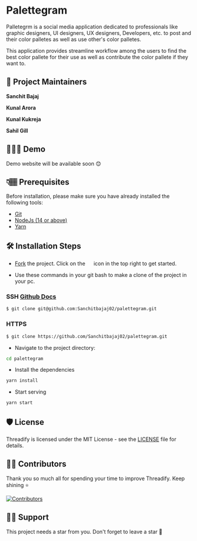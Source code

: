 # Palettegram

Palletegrm is a social media application dedicated to professionals like graphic designers, UI designers, UX designers, Developers, etc. to post and their color palletes as well as use other's color palletes.

This application provides streamline workflow among the users to find the best color pallete for their use as well as contribute the color pallete if they want to.

## 👥 Project Maintainers

**Sanchit Bajaj**

**Kunal Arora**

**Kunal Kukreja**

**Sahil Gill**

## 👩🏽‍💻 Demo

<!-- Check out the website: [Threadify](https://threadify.vercel.app)
 -->

Demo website will be available soon 😊

## 👇🏽 Prerequisites

Before installation, please make sure you have already installed the following tools:

- [Git](https://git-scm.com/downloads)
- [NodeJs (14 or above)](https://nodejs.org/en/download/)
- [Yarn](https://yarnpkg.com/)

## 🛠️ Installation Steps

- [Fork](https://github.com/Sanchitbajaj02/palettegram/fork) the project. Click on the <a href="https://github.com/Sanchitbajaj02/palettegram/fork"><img src="https://i.imgur.com/G4z1kEe.png" height="15" width="15"></a> icon in the top right to get started.

- Use these commands in your git bash to make a clone of the project in your pc.

### SSH [Github Docs](https://docs.github.com/en/authentication/connecting-to-github-with-ssh)

```bash
$ git clone git@github.com:Sanchitbajaj02/palettegram.git
```

### HTTPS

```bash
$ git clone https://github.com/Sanchitbajaj02/palettegram.git
```

- Navigate to the project directory:

```bash
cd palettegram
```

- Install the dependencies

```bash
yarn install
```

- Start serving

```bash
yarn start
```

## 🛡️ License

Threadify is licensed under the MIT License - see the [LICENSE](Licence) file for details.

## 💪🏽 Contributors

Thank you so much all for spending your time to improve Threadify. Keep shining ⭐

[![Contributors](https://contrib.rocks/image?repo=sanchitbajaj02/palettegram)](https://github.com/sanchitbajaj02/palettegram/graphs/contributors)

## 🙏🏽 Support

This project needs a star️ from you. Don't forget to leave a star 🌟
